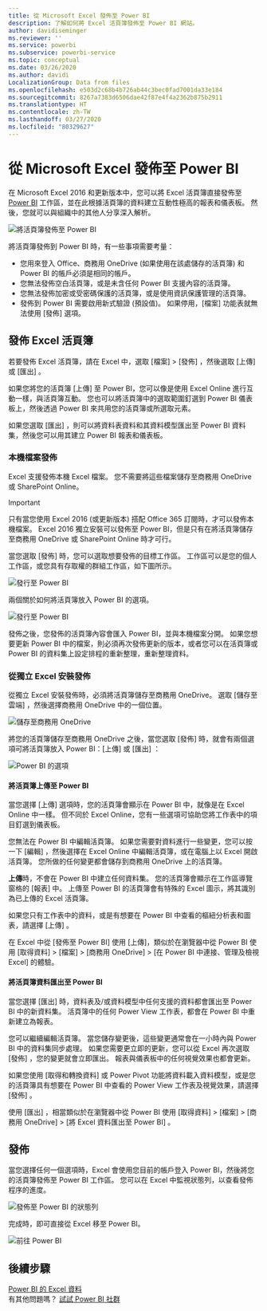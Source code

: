 ```yaml
---
title: 從 Microsoft Excel 發佈至 Power BI
description: 了解如何將 Excel 活頁簿發佈至 Power BI 網站。
author: davidiseminger
ms.reviewer: ''
ms.service: powerbi
ms.subservice: powerbi-service
ms.topic: conceptual
ms.date: 03/26/2020
ms.author: davidi
LocalizationGroup: Data from files
ms.openlocfilehash: e503d2c68b4b726ab44c3bec0fad7001da33e184
ms.sourcegitcommit: 8267a7383d6506dae42f87e4f4a2362b875b2911
ms.translationtype: HT
ms.contentlocale: zh-TW
ms.lasthandoff: 03/27/2020
ms.locfileid: "80329627"
---
```

# <a name="publish-to-power-bi-from-microsoft-excel"></a>從 Microsoft Excel 發佈至 Power BI
在 Microsoft Excel 2016 和更新版本中，您可以將 Excel 活頁簿直接發佈至 [Power BI](https://powerbi.microsoft.com) 工作區，並在此根據活頁簿的資料建立互動性極高的報表和儀表板。 然後，您就可以與組織中的其他人分享深入解析。

![將活頁簿發佈至 Power BI](media/service-publish-from-excel/pbi_uploadexport2.png)

將活頁簿發佈到 Power BI 時，有一些事項需要考量：

* 您用來登入 Office、商務用 OneDrive (如果使用在該處儲存的活頁簿) 和 Power BI 的帳戶必須是相同的帳戶。
* 您無法發佈空白活頁簿，或是未含任何 Power BI 支援內容的活頁簿。
* 您無法發佈加密或受密碼保護的活頁簿，或是使用資訊保護管理的活頁簿。
* 發佈到 Power BI 需要啟用新式驗證 (預設值)。 如果停用，[檔案] 功能表就無法使用 [發佈] 選項。

## <a name="publish-your-excel-workbook"></a>發佈 Excel 活頁簿
若要發佈 Excel 活頁簿，請在 Excel 中，選取 [檔案]   >  [發佈]  ，然後選取 [上傳]  或 [匯出]  。

如果您將您的活頁簿 [上傳]  至 Power BI，您可以像是使用 Excel Online 進行互動一樣，與活頁簿互動。 您也可以將活頁簿中的選取範圍釘選到 Power BI 儀表板上，然後透過 Power BI 來共用您的活頁簿或所選取元素。

如果您選取 [匯出]  ，則可以將資料表資料和其資料模型匯出至 Power BI 資料集，然後您可以用其建立 Power BI 報表和儀表板。

### <a name="local-file-publishing"></a>本機檔案發佈
Excel 支援發佈本機 Excel 檔案。 您不需要將這些檔案儲存至商務用 OneDrive 或 SharePoint Online。

> [!IMPORTANT]
> 只有當您使用 Excel 2016 (或更新版本) 搭配 Office 365 訂閱時，才可以發佈本機檔案。 Excel 2016 獨立安裝可以發佈至 Power BI，但是只有在將活頁簿儲存至商務用 OneDrive 或 SharePoint Online 時才可行。
> 

當您選取 [發佈]  時，您可以選取想要發佈的目標工作區。 工作區可以是您的個人工作區，或您具有存取權的群組工作區，如下圖所示。

![發行至 Power BI](media/service-publish-from-excel/pbi_choose_workspace.png)

兩個關於如何將活頁簿放入 Power BI 的選項。

![發行至 Power BI](media/service-publish-from-excel/pbi_uploadexport3.png)

發佈之後，您發佈的活頁簿內容會匯入 Power BI，並與本機檔案分開。 如果您想要更新 Power BI 中的檔案，則必須再次發佈更新的版本，或者您可以在活頁簿或 Power BI 的資料集上設定排程的重新整理，重新整理資料。

### <a name="publishing-from-a-standalone-excel-installation"></a>從獨立 Excel 安裝發佈
從獨立 Excel 安裝發佈時，必須將活頁簿儲存至商務用 OneDrive。 選取 [儲存至雲端]  ，然後選擇商務用 OneDrive 中的一個位置。

![儲存至商務用 OneDrive](media/service-publish-from-excel/pbi_savetoonedrive2.png)

將您的活頁簿儲存至商務用 OneDrive 之後，當您選取 [發佈]  時，就會有兩個選項可將活頁簿放入 Power BI：[上傳]  或 [匯出]  ：

![Power BI 的選項](media/service-publish-from-excel/pbi_uploadexport2.png)

#### <a name="upload-your-workbook-to-power-bi"></a>將活頁簿上傳至 Power BI
當您選擇 [上傳]  選項時，您的活頁簿會顯示在 Power BI 中，就像是在 Excel Online 中一樣。 但不同於 Excel Online，您有一些選項可協助您將工作表中的項目釘選到儀表板。

您無法在 Power BI 中編輯活頁簿。 如果您需要對資料進行一些變更，您可以按一下 [編輯]  ，然後選擇在 Excel Online 中編輯活頁簿，或在電腦上以 Excel 開啟活頁簿。 您所做的任何變更都會儲存到商務用 OneDrive 上的活頁簿。

**上傳**時，不會在 Power BI 中建立任何資料集。 您的活頁簿會顯示在工作區導覽窗格的 [報表] 中。 上傳至 Power BI 的活頁簿會有特殊的 Excel 圖示，將其識別為已上傳的 Excel 活頁簿。

如果您只有工作表中的資料，或是有想要在 Power BI 中查看的樞紐分析表和圖表，請選擇 [上傳]  。

在 Excel 中從 [發佈至 Power BI] 使用 [上傳]，類似於在瀏覽器中從 Power BI 使用 [取得資料] > [檔案] > [商務用 OneDrive] > [在 Power BI 中連接、管理及檢視 Excel]  的體驗。

#### <a name="export-workbook-data-to-power-bi"></a>將活頁簿資料匯出至 Power BI
當您選擇 [匯出]  時，資料表及/或資料模型中任何支援的資料都會匯出至 Power BI 中的新資料集。 活頁簿中的任何 Power View 工作表，都會在 Power BI 中重新建立為報表。

您可以繼續編輯活頁簿。 當您儲存變更後，這些變更通常會在一小時內與 Power BI 中的資料集同步處理。 如果您需要更立即的更新，您可以從 Excel 再次選取 [發佈]  ，您的變更就會立即匯出。 報表與儀表板中的任何視覺效果也都會更新。

如果您使用 [取得和轉換資料] 或 Power Pivot 功能將資料載入資料模型，或是您的活頁簿具有想要在 Power BI 中查看的 Power View 工作表及視覺效果，請選擇 [發佈]  。

使用 [匯出]  ，相當類似於在瀏覽器中從 Power BI 使用 [取得資料] > [檔案] > [商務用 OneDrive] > [將 Excel 資料匯出至 Power BI]  。

## <a name="publishing"></a>發佈
當您選擇任何一個選項時，Excel 會使用您目前的帳戶登入 Power BI，然後將您的活頁簿發佈至 Power BI 工作區。 您可以在 Excel 中監視狀態列，以查看發佈程序的進度。

![發佈至 Power BI 的狀態列](media/service-publish-from-excel/pbi_publishingstatus.png)

完成時，即可直接從 Excel 移至 Power BI。

![前往 Power BI](media/service-publish-from-excel/pbi_gotopbi.png)

## <a name="next-steps"></a>後續步驟
[Power BI 的 Excel 資料](service-excel-workbook-files.md)  
有其他問題嗎？ [試試 Power BI 社群](https://community.powerbi.com/)

